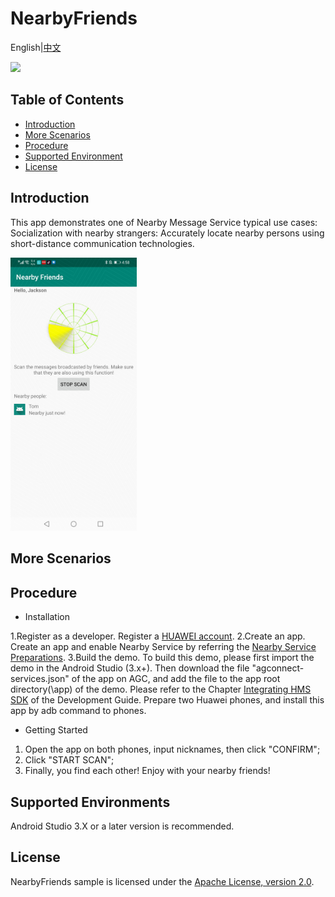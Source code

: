 # NearbyFriends
English|[中文]()

[![](https://camo.githubusercontent.com/ce1c195eb2524e4e67a2e74bf6e9619555aa0913/68747470733a2f2f696d672e736869656c64732e696f2f62616467652f446f63732d686d736775696465732d627269676874677265656e)](https://developer.huawei.com/consumer/en/doc/development/HMSCore-Guides/introduction-0000001050040566)

## Table of Contents
 * [Introduction](#introduction)
 * [More Scenarios](#more-scenarios)
 * [Procedure](#procedure)
 * [Supported Environment](#supported-environment)
 * [License](#license)
 
## Introduction
This app demonstrates one of Nearby Message Service typical use cases:
Socialization with nearby strangers: Accurately locate nearby persons using short-distance communication technologies.

<img src="result.jpg" width = 40% height = 30%> 

## More Scenarios


## Procedure
* Installation

1.Register as a developer.
Register a [HUAWEI account](https://developer.huawei.com/consumer/en/).
2.Create an app.
Create an app and enable Nearby Service by referring the [Nearby Service Preparations](https://developer.huawei.com/consumer/en/doc/development/HMS-Guides/nearby-service-preparation).
3.Build the demo.
To build this demo, please first import the demo in the Android Studio (3.x+). Then download the file "agconnect-services.json" of the app on AGC, and add the file to the app root directory(\app) of the demo. Please refer to the Chapter [Integrating HMS SDK](https://developer.huawei.com/consumer/en/doc/development/HMS-Guides/nearby-service-integratesdk) of the Development Guide.
Prepare two Huawei phones, and install this app by adb command to phones.

* Getting Started

1. Open the app on both phones, input nicknames, then click "CONFIRM";
2. Click "START SCAN";
3. Finally, you find each other! Enjoy with your nearby friends!


## Supported Environments
Android Studio 3.X or a later version is recommended.

## License
NearbyFriends sample is licensed under the [Apache License, version 2.0](http://www.apache.org/licenses/LICENSE-2.0).
